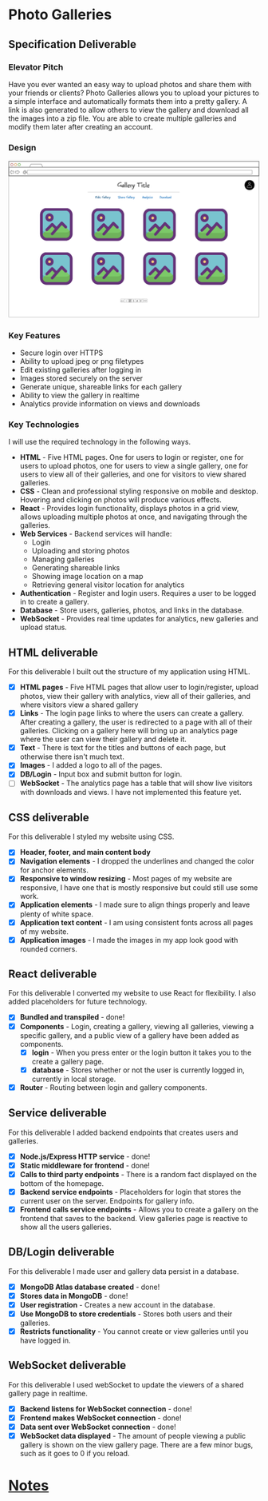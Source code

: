 # Photo Galleries

## Specification Deliverable

### Elevator Pitch

Have you ever wanted an easy way to upload photos and share them with your friends or clients? Photo Galleries allows you to upload your pictures to a simple interface and automatically formats them into a pretty gallery. A link is also generated to allow others to view the gallery and download all the images into a zip file. You are able to create multiple galleries and modify them later after creating an account.

### Design

![Mockup of Photo Galleries](PhotoGalleryUI.png)

### Key Features

- Secure login over HTTPS
- Ability to upload jpeg or png filetypes
- Edit existing galleries after logging in
- Images stored securely on the server
- Generate unique, shareable links for each gallery
- Ability to view the gallery in realtime
- Analytics provide information on views and downloads

### Key Technologies

I will use the required technology in the following ways.

- **HTML** - Five HTML pages. One for users to login or register, one for users to upload photos, one for users to view a single gallery, one for users to view all of their galleries, and one for visitors to view shared galleries.
- **CSS** - Clean and professional styling responsive on mobile and desktop. Hovering and clicking on photos will produce various effects.
- **React** - Provides login functionality, displays photos in a grid view, allows uploading multiple photos at once, and navigating through the galleries.
- **Web Services** - Backend services will handle:
    - Login
    - Uploading and storing photos
    - Managing galleries
    - Generating shareable links
    - Showing image location on a map
    - Retrieving general visitor location for analytics
- **Authentication** - Register and login users. Requires a user to be logged in to create a gallery.
- **Database** - Store users, galleries, photos, and links in the database.
- **WebSocket** - Provides real time updates for analytics, new galleries and upload status.

## HTML deliverable

For this deliverable I built out the structure of my application using HTML.

- [x] **HTML pages** - Five HTML pages that allow user to login/register, upload photos, view their gallery with analytics, view all of their galleries, and where visitors view a shared gallery
- [x] **Links** - The login page links to where the users can create a gallery. After creating a gallery, the user is redirected to a page with all of their galleries. Clicking on a gallery here will bring up an analytics page where the user can view their gallery and delete it.
- [x] **Text** - There is text for the titles and buttons of each page, but otherwise there isn't much text.
- [x] **Images** - I added a logo to all of the pages.
- [x] **DB/Login** - Input box and submit button for login.
- [ ] **WebSocket** - The analytics page has a table that will show live visitors with downloads and views. I have not implemented this feature yet.

## CSS deliverable

For this deliverable I styled my website using CSS.

- [x] **Header, footer, and main content body**
- [x] **Navigation elements** - I dropped the underlines and changed the color for anchor elements.
- [x] **Responsive to window resizing** - Most pages of my website are responsive, I have one that is mostly responsive but could still use some work.
- [x] **Application elements** - I made sure to align things properly and leave plenty of white space.
- [x] **Application text content** - I am using consistent fonts across all pages of my website.
- [x] **Application images** - I made the images in my app look good with rounded corners.

## React deliverable

For this deliverable I converted my website to use React for flexibility. I also added placeholders for future technology.

- [x] **Bundled and transpiled** - done!
- [x] **Components** - Login, creating a gallery, viewing all galleries, viewing a specific gallery, and a public view of a gallery have been added as components.
  - [x] **login** - When you press enter or the login button it takes you to the create a gallery page.
  - [x] **database** - Stores whether or not the user is currently logged in, currently in local storage.
- [x] **Router** - Routing between login and gallery components.

## Service deliverable

For this deliverable I added backend endpoints that creates users and galleries.

- [x] **Node.js/Express HTTP service** - done!
- [x] **Static middleware for frontend** - done!
- [x] **Calls to third party endpoints** - There is a random fact displayed on the bottom of the homepage.
- [x] **Backend service endpoints** - Placeholders for login that stores the current user on the server. Endpoints for gallery info.
- [x] **Frontend calls service endpoints** - Allows you to create a gallery on the frontend that saves to the backend. View galleries page is reactive to show all the users galleries.

## DB/Login deliverable

For this deliverable I made user and gallery data persist in a database.

- [x] **MongoDB Atlas database created** - done!
- [x] **Stores data in MongoDB** - done!
- [x] **User registration** - Creates a new account in the database.
- [x] **Use MongoDB to store credentials** - Stores both users and their galleries.
- [x] **Restricts functionality** - You cannot create or view galleries until you have logged in.

## WebSocket deliverable

For this deliverable I used webSocket to update the viewers of a shared gallery page in realtime.

- [x] **Backend listens for WebSocket connection** - done!
- [x] **Frontend makes WebSocket connection** - done!
- [x] **Data sent over WebSocket connection** - done!
- [x] **WebSocket data displayed** - The amount of people viewing a public gallery is shown on the view gallery page. There are a few minor bugs, such as it goes to 0 if you reload.

# [Notes](notes.md)
